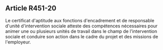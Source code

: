 ## Article R451-20

Le certificat d'aptitude aux fonctions d'encadrement et de responsable d'unité d'intervention sociale atteste
des compétences nécessaires pour animer une ou plusieurs unités de travail dans le champ de l'intervention
sociale et conduire son action dans le cadre du projet et des missions de l'employeur.


